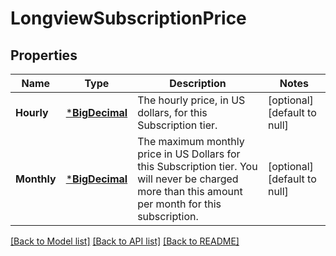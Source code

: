 # LongviewSubscriptionPrice

## Properties
Name | Type | Description | Notes
------------ | ------------- | ------------- | -------------
**Hourly** | [***BigDecimal**](BigDecimal.md) | The hourly price, in US dollars, for this Subscription tier.  | [optional] [default to null]
**Monthly** | [***BigDecimal**](BigDecimal.md) | The maximum monthly price in US Dollars for this Subscription tier. You will never be charged more than this amount per month for this subscription.  | [optional] [default to null]

[[Back to Model list]](../README.md#documentation-for-models) [[Back to API list]](../README.md#documentation-for-api-endpoints) [[Back to README]](../README.md)

